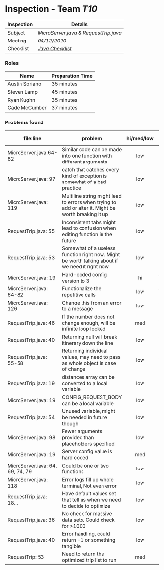 # Inspection - Team *T10* 
| Inspection | Details |
| ----- | ----- |
| Subject | *MicroServer.java & RequestTrip.java* |
| Meeting | *04/12/2020* |
| Checklist | *[Java Checklist](http://www.cs.toronto.edu/~sme/CSC444F/handouts/java_checklist.pdf)* |


### Roles
| Name | Preparation Time |
| ---- | ---- |
| Austin Soriano | 35 minutes |
| Steven Lamp | 45 minutes| 
|Ryan Kughn| 35 minutes|
|Cade McCumber| 37 minutes|



### Problems found
| file:line | problem | hi/med/low | who found | github#  |
| --- | --- | :---: | :---: | --- |
| MicroServer.java:64-82 | Similar code can be made into one function with different arguments | low | Austin |#363|
| MicroServer.java: 97 | catch that catches every kind of exception is somewhat of a bad practice | low | Austin | |
| MicroServer.java: 119 | Multiline string might lead to errors when trying to add or alter it. Might be worth breaking it up | low | Austin | |
| RequestTrip.java: 55 | Inconsistent tabs might lead to confusion when editing function in the future | low | Austin | |
| RequestTrip.java: 53 | Somewhat of a useless function right now. Might be worth talking about if we need it right now | low | Austin | |
|MicroServer.java: 19 | Hard-coded config version to 3| hi | Steven Lamp | #362|
|MicroServer.java: 64-82| Functionalize the repetitive calls | low | Steven Lamp |#363|
|MicroServer.java: 126 | Change this from an error to a message| low|Steven Lamp|| 
|RequestTrip.java: 46| If the number does not change enough, will be infinite loop locked| med|Steven Lamp| 
|RequestTrip.java: 40| Returning null will break itinerary down the line|low|Steven Lamp| 
|RequestTrip.java: 55-58| Returning individual values, may need to pass as whole object in case of change| low| Steven Lamp||
|RequestTrip.java: 19 | distances array can be converted to a local variable |low  |Ryan| |
|MicroServer.java: 19 | CONFIG_REQUEST_BODY can be a local variable|low |Ryan |#362 |
|RequestTrip.java: 54 | Unused variable, might be needed in future though| low|Ryan | |
|MicroServer.java: 98| Fewer arguments provided than placeholders specified| low|Ryan | |
|MicroServer.java: 19 | Server config value is hard coded| med| Ryan|#362 |
| MicroServer.java: 64, 69, 74, 79| Could be one or two functions| low | Cade |#363|
| MicroServer.java: 118 | Error logs fill up whole terminal, Not even error| low | Cade | |
| RequestTrip.java: 18...| Have default values set that tell us when we need to decide to optimize| low | Cade | #362|
| RequestTrip.java: 36| No check for massive data sets. Could check for >1000 | low | Cade | |
| RequestTrip.java: 40 | Error handling, could return -1 or something tangible | low | Cade | |
| RequestTrip: 53 | Need to return the optimized trip list to run | med | Cade | |

